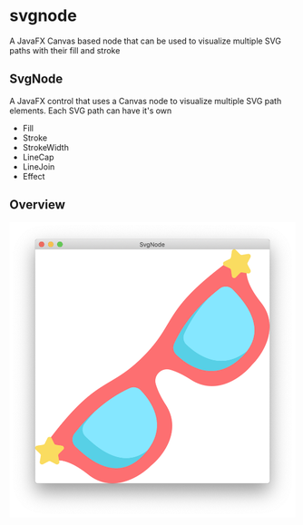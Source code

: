 # svgnode
A JavaFX Canvas based node that can be used to visualize multiple SVG paths with their fill and stroke

## SvgNode
A JavaFX control that uses a Canvas node to visualize multiple SVG path elements.
Each SVG path can have it's own
- Fill
- Stroke
- StrokeWidth
- LineCap
- LineJoin
- Effect


## Overview
![Overview](https://raw.githubusercontent.com/HanSolo/svgnode/master/SvgNode.png)
